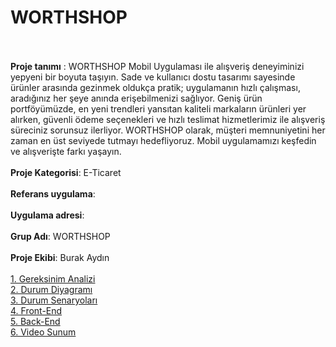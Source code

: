 # WORTHSHOP
<br><br>
**Proje tanımı** : WORTHSHOP Mobil Uygulaması ile alışveriş deneyiminizi yepyeni bir boyuta taşıyın. Sade ve kullanıcı dostu tasarımı sayesinde ürünler arasında gezinmek oldukça pratik; uygulamanın hızlı çalışması, aradığınız her şeye anında erişebilmenizi sağlıyor. Geniş ürün portföyümüzde, en yeni trendleri yansıtan kaliteli markaların ürünleri yer alırken, güvenli ödeme seçenekleri ve hızlı teslimat hizmetlerimiz ile alışveriş süreciniz sorunsuz ilerliyor. WORTHSHOP olarak, müşteri memnuniyetini her zaman en üst seviyede tutmayı hedefliyoruz. Mobil uygulamamızı keşfedin ve alışverişte farkı yaşayın.
<br><br>
**Proje Kategorisi**: E-Ticaret
<br><br>
**Referans uygulama**: 
<br><br>
**Uygulama adresi**:
<br><br>
**Grup Adı**: WORTHSHOP
<br><br>
**Proje Ekibi**: Burak Aydın
<br><br>
[1. Gereksinim Analizi ](Gereksinim-Analizi.md)<br>
[2. Durum Diyagramı](Durum-Diyagramı.md)<br>
[3. Durum Senaryoları](Durum-Senaryoları.md)<br>
[4. Front-End ](Front-End.md)<br>
[5. Back-End](Back-End.md)<br>
[6. Video Sunum](Sunum.md)
